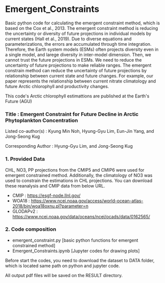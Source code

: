 # Emergent_Constraints
Basic python code for calculating the emergent constraint method, which is based on the Cox et al., 2013. 
The emergent constraint method is reducing the uncertainty or diversity of future projections in individual models by current states (Hall et al., 2019).
Due to diverse equations and parameterizations, the errors are accumulated through time integration. 
Therefore, the Earth system models (ESMs) often projects diversity even in a single model, and larege diversity in inter-model dimension.
Then, we cannot trust the future projections in ESMs. We need to reduce the uncertainty of future projections to make reliable ranges.
The emergent constrain method can reduce the uncertainty of future projections by relationship between current state and future changes.
For example, our paper represents the relationship between current nitrate climatology and future Arctic chlorophyll and productivity changes.

This code's Arctic chlorophyll estimattions are published at the Earth's Future (AGU)

### Title : Emergent Constraint for Future Decline in Arctic Phytoplankton Concentration

Listed co-author(s) : Kyung Min Noh, Hyung-Gyu Lim, Eun-Jin Yang, and Jong-Seong Kug

Corresponding Author : Hyung-Gyu Lim, and Jong-Seong Kug
  
### 1. Provided Data 
CHL, NO3, PP projections from the CMIP5 and CMIP6 were used for emergent constrained method.
Additionally, the climatology of NO3 was used to constrain the estimations in CHL projections.
You can download these reanalysis and CMIP data from below URL.
  - CMIP     : https://esgf-node.llnl.gov/
  - WOA18    : https://www.ncei.noaa.gov/access/world-ocean-atlas-2018/bin/woa18oxnu.pl?parameter=n 
  - GLODAPv2 : https://www.ncei.noaa.gov/data/oceans/ncei/ocads/data/0162565/


### 2. Code composition
  - emergent_constraint.py [basic python functions for emergent constrained method]
  - Emergent_Constraints.ipynb [Jupyter codes for drawing plots]
  
Before start the codes, you need to download the dataset to DATA folder, which is located same path on python and jupyter code.
 
All output pdf files will be saved on the RESULT directory.

